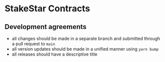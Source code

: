 # StakeStar Contracts

## Development agreements
- all changes should be made in a separate branch and submitted through a pull request to `main`
- all version updates should be made in a unified manner using `yarn bump`
- all releases should have a descriptive title
